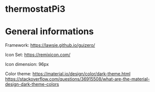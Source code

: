 # thermostatPi3


General informations
=======================================

Framework:
https://lawsie.github.io/guizero/

Icon Set:
https://remixicon.com/

Icon dimension:
96px

Color theme:
https://material.io/design/color/dark-theme.html
https://stackoverflow.com/questions/36915508/what-are-the-material-design-dark-theme-colors
